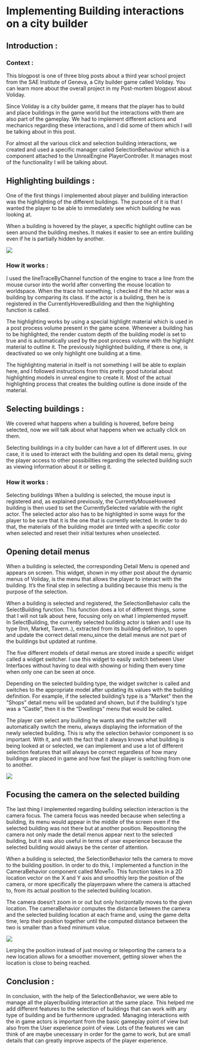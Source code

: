 # Implementing Building interactions on a city builder
## Introduction :

### Context :
This blogpost is one of three blog posts about a third year school project from the SAE Institute of Geneva, a City builder game called Voliday. You can learn more about the overall project in my Post-mortem blogpost about Voliday.

Since Voliday is a city builder game, it means that the player has to build and place buildings in the game world but the interactions with them are also part of the gameplay. We had to implement different actions and mechanics regarding these interactions, and I did some of them which I will be talking about in this post.

For almost all the various click and selection building interactions, we created and used a specific manager called SelectionBehaviour which is a component attached to the UnrealEngine PlayerController. It manages most of the functionality I will be talking about.

## Highlighting buildings :
One of the first things I implemented about player and building interaction was the highlighting of the different buildings. The purpose of it is that I wanted the player to be able to immediately see which building he was looking at.

When a building is hovered by the player, a specific highlight outline can be seen around the building meshes. It makes it easier to see an entire building even if he is partially hidden by another.

![](https://marvinschrd.github.io/VolidayPostMortem/images/HighligthingBuilding.png)

### How it works :
I used the lineTraceByChannel function of the engine to trace a line from the mouse cursor into the world after converting the mouse location to worldspace.
When the trace hit something, I checked if the hit actor was a building by comparing its class. If the actor is a building, then he is registered in the CurrentlyHoveredBuilding and then the highlighting function is called.

The highlighting works by using a special highlight material which is used in a post process volume present in the game scene. Whenever a building has to be highlighted, the render custom depth of the building model is set to true and is automatically used by the post process volume with the highlight material to outline it. The previously highlighted building, if there is one, is deactivated so we only highlight one building at a time.

The highlighting material in itself is not something I will be able to explain here, and I followed instructions from this pretty good tutorial about highlighting models in unreal engine to create it. Most of the actual highlighting process that creates the building outline is done inside of the material.


## Selecting buildings :
We covered what happens when a building is hovered, before being selected, now we will talk about what happens when we actually click on them.

Selecting buildings in a city builder can have a lot of different uses. In our case, it is used to interact with the building and open its detail menu, giving the player access to other possibilities regarding the selected building such as viewing information about it or selling it.

### How it works :
Selecting buildings
When a building is selected, the mouse input is registered and, as explained previously, the CurrentlyMouseHovered building is then used to set the CurrentlySelected variable with the right actor. The selected actor also has to be highlighted in some ways for the player to be sure that it is the one that is currently selected. In order to do that, the materials of the building model are tinted with a specific color when selected and reset their initial textures when unselected.

## Opening detail menus
When a building is selected, the corresponding Detail Menu is opened and appears on screen. This widget, shown in my other post about the dynamic menus of Voliday, is the menu that allows the player to interact with the building. It’s the final step in selecting a building because this menu is the purpose of the selection. 

When a building is selected and registered, the SelectionBehavior calls the SelectBuilding function. This function does a lot of different things, some that I will not talk about here, focusing only on what I implemented myself. In SelectBuilding, the currently selected building actor is taken and I use its type (Inn, Market, Tavern..), extracted from its building definition, to open and update the correct detail menu,since the detail menus are not part of the buildings but updated at runtime. 

The five different models of detail menus are stored inside a specific widget called a widget switcher. I use this widget to easily switch between User Interfaces without having to deal with showing or hiding them every time when only one can be seen at once.

Depending on the selected building type, the widget switcher is called and switches to the appropriate model after updating its values with the building definition. For example, if the selected building’s type is a “Market” then the “Shops” detail menu will be updated and shown, but if the building's type was a “Castle”, then it is the “Dwellings” menu that would be called.

The player can select any building he wants and the switcher will automatically switch the menu, always displaying the information of the newly selected building. This is why the selection behavior component is so important. With it, and with the fact that it always knows what building is being looked at or selected, we can implement and use a lot of different selection features that will always be correct regardless of how many buildings are placed in game and how fast the player is switching from one to another.


![](https://marvinschrd.github.io/VolidayPostMortem/images/DetailMenuWhenSelected.png)


## Focusing the camera on the selected building
The last thing I implemented regarding building selection interaction is the camera focus. The camera focus was needed because when selecting a building, its menu would appear in the middle of the screen even if the selected building was not there but at another position. Repositioning the camera not only made the detail menus appear next to the selected building, but it was also useful in terms of user experience because the selected building would always be the center of attention. 

When a building is selected, the SelectionBehavior tells the camera to move to the building position. In order to do this, I implemented a function in the CameraBehavior component called MoveTo. This function takes in a 2D location vector on the X and Y axis and smoothly lerp the position of the camera, or more specifically the playerpawn where the camera is attached to, from its actual position to the selected building location.

The camera doesn’t zoom in or out but only horizontally moves to the given location. The cameraBehavior computes the distance between the camera and the selected building location at each frame and, using the game delta time, lerp their position together until the computed distance between the two is smaller than a fixed minimum value.

![](https://marvinschrd.github.io/VolidayPostMortem/images/CameraMovevement.gif)

Lerping the position instead of just moving or teleporting the camera to a new location allows for a smoother movement, getting slower when the location is close to being reached.	

## Conclusion :
In conclusion, with the help of the SelectionBehavior, we were able to manage all the player/building interaction at the same place. This helped me add different features to the selection of buildings that can work with any type of building and be furthermore upgraded. Managing interactions with the in game actors is important from the basic gameplay point of view but also from the User experience point of view. Lots of the features we can think of are maybe unecessary in order for the game to work, but are small details that can greatly improve aspects of the player experience.

